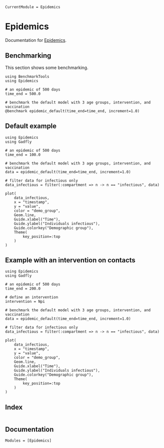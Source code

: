 ```@meta
CurrentModule = Epidemics
```

# Epidemics

Documentation for [Epidemics](https://github.com/pratikunterwegs/Epidemics.jl).

## Benchmarking

This section shows some benchmarking.

```@repl
using BenchmarkTools
using Epidemics

# an epidemic of 500 days
time_end = 500.0

# benchmark the default model with 3 age groups, intervention, and vaccination
@benchmark epidemic_default(time_end=time_end, increment=1.0)
```

## Default example

```@repl
using Epidemics
using Gadfly

# an epidemic of 500 days
time_end = 100.0

# benchmark the default model with 3 age groups, intervention, and vaccination
data = epidemic_default(time_end=time_end, increment=1.0)

# filter data for infectious only
data_infectious = filter(:compartment => n -> n == "infectious", data)

plot(
    data_infectious, 
    x = "timestamp",
    y = "value", 
    color = "demo_group", 
    Geom.line,
    Guide.xlabel("Time"),
    Guide.ylabel("Individuals infectious"),
    Guide.colorkey("Demographic group"),
    Theme(
        key_position=:top
    )
)
```

## Example with an intervention on contacts

```@repl
using Epidemics
using Gadfly

# an epidemic of 500 days
time_end = 200.0

# define an intervention
intervention = Npi

# benchmark the default model with 3 age groups, intervention, and vaccination
data = epidemic_default(time_end=time_end, increment=1.0)

# filter data for infectious only
data_infectious = filter(:compartment => n -> n == "infectious", data)

plot(
    data_infectious, 
    x = "timestamp",
    y = "value", 
    color = "demo_group", 
    Geom.line,
    Guide.xlabel("Time"),
    Guide.ylabel("Individuals infectious"),
    Guide.colorkey("Demographic group"),
    Theme(
        key_position=:top
    )
)
```


## Index

```@index
```

## Documentation

```@autodocs
Modules = [Epidemics]
```
